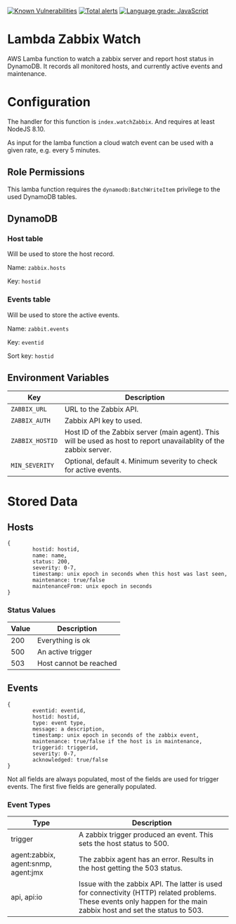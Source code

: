 [![Known Vulnerabilities](https://snyk.io/test/github/mpobjects/lambda-zabbix-watch/badge.svg?targetFile=package.json)](https://snyk.io/test/github/mpobjects/lambda-zabbix-watch?targetFile=package.json)
[![Total alerts](https://img.shields.io/lgtm/alerts/g/mpobjects/lambda-zabbix-watch.svg?logo=lgtm&logoWidth=18)](https://lgtm.com/projects/g/mpobjects/lambda-zabbix-watch/alerts/)
[![Language grade: JavaScript](https://img.shields.io/lgtm/grade/javascript/g/mpobjects/lambda-zabbix-watch.svg?logo=lgtm&logoWidth=18)](https://lgtm.com/projects/g/mpobjects/lambda-zabbix-watch/context:javascript)

# Lambda Zabbix Watch
AWS Lamba function to watch a zabbix server and report host status in DynamoDB. It records all monitored hosts, and currently active events and maintenance.

# Configuration

The handler for this function is `index.watchZabbix`. And requires at least NodeJS 8.10.

As input for the lamba function a cloud watch event can be used with a given rate, e.g. every 5 minutes.

## Role Permissions

This lamba function requires the `dynamodb:BatchWriteItem` privilege to the used DynamoDB tables.

## DynamoDB

### Host table

Will be used to store the host record.

Name: `zabbix.hosts`

Key: `hostid`

### Events table

Will be used to store the active events.

Name: `zabbit.events`

Key: `eventid`

Sort key: `hostid`

## Environment Variables

|Key|Description|
|---|---------|
|`ZABBIX_URL`|URL to the Zabbix API.|
|`ZABBIX_AUTH`|Zabbix API key to used.|
|`ZABBIX_HOSTID`|Host ID of the Zabbix server (main agent). This will be used as host to report unavailablity of the zabbix server.|
|`MIN_SEVERITY`|Optional, default `4`. Minimum severity to check for active events.|

# Stored Data

## Hosts

```
{
        hostid: hostid,
        name: name,
        status: 200,
        severity: 0-7,
        timestamp: unix epoch in seconds when this host was last seen,
        maintenance: true/false
        maintenanceFrom: unix epoch in seconds
}
```

### Status Values
|Value|Description|
|-----|-----------|
|200|Everything is ok|
|500|An active trigger|
|503|Host cannot be reached|

## Events

```
{
        eventid: eventid,
        hostid: hostid,
        type: event type,
        message: a description,
        timestamp: unix epoch in seconds of the zabbix event,
        maintenance: true/false if the host is in maintenance,
        triggerid: triggerid,
        severity: 0-7,
        acknowledged: true/false
}
```

Not all fields are always populated, most of the fields are used for trigger events. The first five fields are generally populated.

### Event Types
|Type|Description|
|----|-----------|
|trigger|A zabbix trigger produced an event. This sets the host status to 500.|
|agent:zabbix, agent:snmp, agent:jmx|The zabbix agent has an error. Results in the host getting the 503 status.|
|api, api:io|Issue with the zabbix API. The latter is used for connectivity (HTTP) related problems. These events only happen for the main zabbix host and set the status to 503.|


